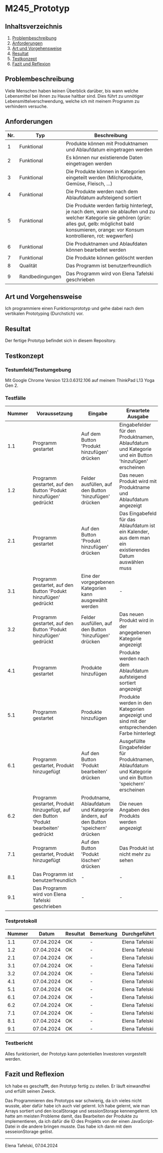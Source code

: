 # M245_Prototyp

## Inhaltsverzeichnis
1. [Problembeschreibung](#problembeschreibung)
2. [Anforderungen](#anforderungen)
3. [Art und Vorgehensweise](#art-und-vorgehensweise)
4. [Resultat](#resultat)
5. [Testkonzept](#testkonzept)
6. [Fazit und Reflexion](#fazit-und-reflexion)

## Problembeschreibung
Viele Menschen haben keinen Überblick darüber, bis wann welche Lebensmittel bei ihnen zu Hause haltbar sind. Dies führt zu unnötiger Lebensmittelverschwendung, welche ich mit meinem Programm zu verhindern versuche.

## Anforderungen
Nr. |	Typ |	Beschreibung
--- | --- | ---
1	|	Funktional | Produkte können mit Produktnamen und Ablaufdatum eingetragen werden
2	|	Funktional | Es können nur existierende Daten eingetragen werden
3 | Funktional | Die Produkte können in Kategorien eingeteilt werden (Milchprodukte, Gemüse, Fleisch, ...)
4	|	Funktional | Die Produkte werden nach dem Ablaufdatum aufsteigend sortiert
5 | Funktional | Die Produkte werden farbig hinterlegt, je nach dem, wann sie ablaufen und zu welcher Kategorie sie gehören (grün: alles gut, gelb: möglichst bald konsumieren, orange: vor Konsum kontrollieren, rot: wegwerfen)
6	|	Funktional | Die Produktnamen und Ablaufdaten können bearbeitet werden
7	|	Funktional | Die Produkte können gelöscht werden
8	|	Qualität | Das Programm ist benutzerfreundlich
9	|	Randbedingungen	|	Das Programm wird von Elena Tafelski geschrieben

## Art und Vorgehensweise
Ich programmiere einen Funktionsprototyp und gehe dabei nach dem vertikalen Prototyping (Durchstich) vor.

## Resultat
Der fertige Prototyp befindet sich in diesem Repository.

## Testkonzept
### Testumfeld/Testumgebung
Mit Google Chrome Version 123.0.6312.106 auf meinem ThinkPad L13 Yoga Gen 2.

### Testfälle
Nummer | Voraussetzung |	Eingabe |	Erwartete Ausgabe
--- | --- | --- | ---
1.1 |	Programm gestartet | Auf dem Button 'Produkt hinzufügen' drücken | Eingabefelder für den Produktnamen, Ablaufdatum und Kategorie und ein Button 'hinzufügen' erscheinen
1.2 |	Programm gestartet, auf den Button 'Podukt hinzufügen' gedrückt | Felder ausfüllen, auf den Button 'hinzufügen' drücken |	Das neuen Produkt wird mit Produktname und Ablaufdatum angezeigt
2.1 |	Programm gestartet | Auf den Button 'Produkt hinzufügen' drücken | Das Eingabefeld für das Ablaufdatum ist ein Kalender, aus dem man ein existierendes Datum auswählen muss
3.1 | Programm gestartet, auf den Button 'Podukt hinzufügen' gedrückt | Eine der vorgegebenen Kategorien kann ausgewählt werden | -
3.2 | Programm gestartet, auf den Button 'Podukt hinzufügen' gedrückt | Felder ausfüllen, auf den Button 'hinzufügen' drücken |	Das neuen Produkt wird in der angegebenen Kategorie angezeigt
4.1 |	Programm gestartet | Produkte hinzufügen |	Produkte werden nach dem Ablaufdatum aufsteigend sortiert angezeigt
5.1 | Programm gestartet | Produkte hinzufügen |	Produkte werden in den Kategorien angezeigt und sind mit der entsprechenden Farbe hinterlegt
6.1 |	Programm gestartet, Produkt hinzugefügt |	Auf den Button 'Podukt bearbeiten' drücken | Ausgefüllte Eingabefelder für Produktnamen, Ablaufdatum und Kategorie und ein Button 'speichern' erscheinen
6.2 |	Programm gestartet, Produkt hinzugefügt, auf den Button 'Podukt bearbeiten' gedrückt | Produtname, Ablaufdatum und Kategorie ändern, auf den Button 'speichern' drücken |	Die neuen Angaben des Produkts werden angezeigt
7.1 |	Programm gestartet, Produkt hinzugefügt |	Auf den Button 'Podukt löschen' drücken |	Das Produkt ist nicht mehr zu sehen
8.1 | Das Programm ist benutzerfreundlich | - | -
9.1 | Das Programm wird von Elena Tafelski geschrieben | - | -

### Testprotokoll
Nummer | Datum | Resultat | Bemerkung | Durchgeführt
--- | --- | --- | --- | ---
1.1 | 07.04.2024 | OK | - | Elena Tafelski
1.2 | 07.04.2024 | OK | - | Elena Tafelski
2.1 | 07.04.2024 | OK | - | Elena Tafelski
3.1 | 07.04.2024 | OK | - | Elena Tafelski
3.2 | 07.04.2024 | OK | - | Elena Tafelski
4.1 | 07.04.2024 | OK | - | Elena Tafelski
5.1 | 07.04.2024 | OK | - | Elena Tafelski
6.1 | 07.04.2024 | OK | - | Elena Tafelski
6.2 | 07.04.2024 | OK | - | Elena Tafelski
7.1 | 07.04.2024 | OK | - | Elena Tafelski
8.1 | 07.04.2024 | OK | - | Elena Tafelski
9.1 | 07.04.2024 | OK | - | Elena Tafelski

### Testbericht
Alles funktioniert, der Prototyp kann potentiellen Investoren vorgestellt werden.

## Fazit und Reflexion
Ich habe es geschafft, den Prototyp fertig zu stellen. Er läuft einwandfrei und erfüllt seinen Zweck.

Das Programmieren des Prototyps war schwierig, da ich vieles nicht wusste, aber dafür habe ich auch viel gelernt. Ich habe gelernt, wie man Arrays sortiert und den localStorage und sessionStorage kennengelernt. Ich hatte am meisten Probleme damit, das Bearbeiten der Produkte zu implementieren, da ich dafür die ID des Projekts von der einen JavaScript-Datei in die andere bringen musste. Das habe ich dann mit dem sesseionStorage gelöst.

---
Elena Tafelski, 07.04.2024
